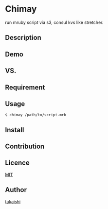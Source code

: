 Chimay
====

run mruby script via s3, consul kvs like stretcher.

## Description

## Demo

## VS. 

## Requirement

## Usage

```
$ chimay /path/to/script.mrb
````

## Install

## Contribution

## Licence

[MIT](https://github.com/takaishi/tool/blob/master/LICENCE)

## Author

[takaishi](https://github.com/takaishi)

